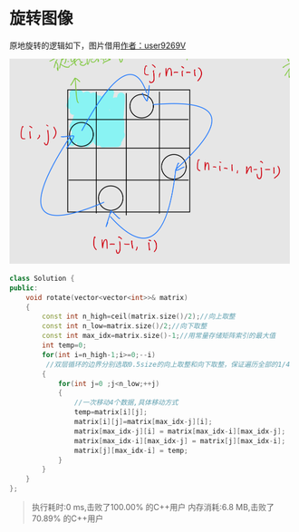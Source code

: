 # 旋转图像

原地旋转的逻辑如下，图片借用[作者：user9269V](https://leetcode.cn/problems/rotate-image/solution/shu-xue-zhao-gui-lu-by-user9269v-h7fy/)

<img src="P48_RotateImage.assets/image-20230120115238820.png" alt="image-20230120115238820" style="zoom:50%;" />

```cc
class Solution {
public:
    void rotate(vector<vector<int>>& matrix)
    {
        const int n_high=ceil(matrix.size()/2);//向上取整
        const int n_low=matrix.size()/2;//向下取整
        const int max_idx=matrix.size()-1;//用常量存储矩阵索引的最大值
        int temp=0;
        for(int i=n_high-1;i>=0;--i)
         //双层循环的边界分别选取0.5size的向上取整和向下取整，保证遍历全部的1/4
        {
            for(int j=0 ;j<n_low;++j)
            {
                //一次移动4个数据,具体移动方式
                temp=matrix[i][j];
                matrix[i][j]=matrix[max_idx-j][i];
                matrix[max_idx-j][i] = matrix[max_idx-i][max_idx-j];
                matrix[max_idx-i][max_idx-j] = matrix[j][max_idx-i];
                matrix[j][max_idx-i] = temp;
            }
        }
    }
};
```

>执行耗时:0 ms,击败了100.00% 的C++用户
>内存消耗:6.8 MB,击败了70.89% 的C++用户